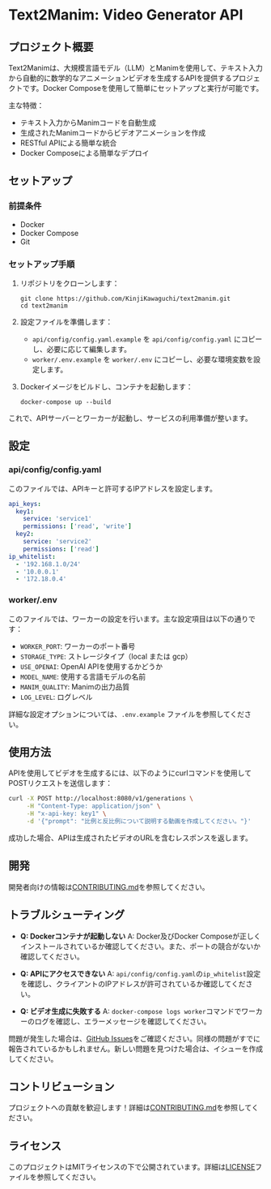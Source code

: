 # Text2Manim: Video Generator API

## プロジェクト概要

Text2Manimは、大規模言語モデル（LLM）とManimを使用して、テキスト入力から自動的に数学的なアニメーションビデオを生成するAPIを提供するプロジェクトです。Docker Composeを使用して簡単にセットアップと実行が可能です。

主な特徴：
- テキスト入力からManimコードを自動生成
- 生成されたManimコードからビデオアニメーションを作成
- RESTful APIによる簡単な統合
- Docker Composeによる簡単なデプロイ

## セットアップ

### 前提条件

- Docker
- Docker Compose
- Git

### セットアップ手順

1. リポジトリをクローンします：
   ```
   git clone https://github.com/KinjiKawaguchi/text2manim.git
   cd text2manim
   ```

2. 設定ファイルを準備します：
   - `api/config/config.yaml.example` を `api/config/config.yaml` にコピーし、必要に応じて編集します。
   - `worker/.env.example` を `worker/.env` にコピーし、必要な環境変数を設定します。

3. Dockerイメージをビルドし、コンテナを起動します：
   ```
   docker-compose up --build
   ```

これで、APIサーバーとワーカーが起動し、サービスの利用準備が整います。

## 設定

### api/config/config.yaml

このファイルでは、APIキーと許可するIPアドレスを設定します。

```yaml
api_keys:
  key1:
    service: 'service1'
    permissions: ['read', 'write']
  key2:
    service: 'service2'
    permissions: ['read']
ip_whitelist:
  - '192.168.1.0/24'
  - '10.0.0.1'
  - '172.18.0.4'
```

### worker/.env

このファイルでは、ワーカーの設定を行います。主な設定項目は以下の通りです：

- `WORKER_PORT`: ワーカーのポート番号
- `STORAGE_TYPE`: ストレージタイプ（local または gcp）
- `USE_OPENAI`: OpenAI APIを使用するかどうか
- `MODEL_NAME`: 使用する言語モデルの名前
- `MANIM_QUALITY`: Manimの出力品質
- `LOG_LEVEL`: ログレベル

詳細な設定オプションについては、`.env.example` ファイルを参照してください。

## 使用方法

APIを使用してビデオを生成するには、以下のようにcurlコマンドを使用してPOSTリクエストを送信します：

```bash
curl -X POST http://localhost:8080/v1/generations \
     -H "Content-Type: application/json" \
     -H "x-api-key: key1" \
     -d '{"prompt": "比例と反比例について説明する動画を作成してください。"}'
```

成功した場合、APIは生成されたビデオのURLを含むレスポンスを返します。

## 開発

開発者向けの情報は[CONTRIBUTING.md](CONTRIBUTING.md)を参照してください。

## トラブルシューティング

- **Q: Dockerコンテナが起動しない**
  A: Docker及びDocker Composeが正しくインストールされているか確認してください。また、ポートの競合がないか確認してください。

- **Q: APIにアクセスできない**
  A: `api/config/config.yaml`の`ip_whitelist`設定を確認し、クライアントのIPアドレスが許可されているか確認してください。

- **Q: ビデオ生成に失敗する**
  A: `docker-compose logs worker`コマンドでワーカーのログを確認し、エラーメッセージを確認してください。

問題が発生した場合は、[GitHub Issues](https://github.com/KinjiKawaguchi/text2manim/issues)をご確認ください。同様の問題がすでに報告されているかもしれません。新しい問題を見つけた場合は、イシューを作成してください。

## コントリビューション

プロジェクトへの貢献を歓迎します！詳細は[CONTRIBUTING.md](CONTRIBUTING.md)を参照してください。

## ライセンス

このプロジェクトはMITライセンスの下で公開されています。詳細は[LICENSE](LICENSE)ファイルを参照してください。
